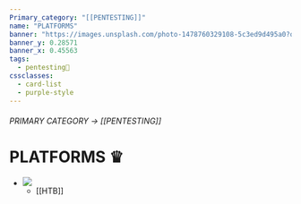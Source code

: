 ```yaml
---
Primary_category: "[[PENTESTING]]"
name: "PLATFORMS"
banner: "https://images.unsplash.com/photo-1478760329108-5c3ed9d495a0?q=80&w=1974&auto=format&fit=crop&ixlib=rb-4.0.3&ixid=M3wxMjA3fDB8MHxwaG90by1wYWdlfHx8fGVufDB8fHx8fA%3D%3D"
banner_y: 0.28571
banner_x: 0.45563
tags:
  - pentesting👹
cssclasses:
  - card-list
  - purple-style
---
```

###### PRIMARY CATEGORY → [[PENTESTING]]

# PLATFORMS ♛

- ![](https://img.freepik.com/premium-photo/robot-with-helmet-sword-it_937795-670.jpg)
	- [[HTB]]
